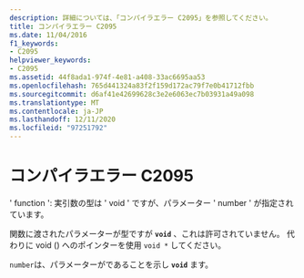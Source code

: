 ```yaml
---
description: 詳細については、「コンパイラエラー C2095」を参照してください。
title: コンパイラエラー C2095
ms.date: 11/04/2016
f1_keywords:
- C2095
helpviewer_keywords:
- C2095
ms.assetid: 44f8ada1-974f-4e81-a408-33ac6695aa53
ms.openlocfilehash: 765d441324a83f2f159d172ac79f7e0b41712fbb
ms.sourcegitcommit: d6af41e42699628c3e2e6063ec7b03931a49a098
ms.translationtype: MT
ms.contentlocale: ja-JP
ms.lasthandoff: 12/11/2020
ms.locfileid: "97251792"
---
```

# <a name="compiler-error-c2095"></a>コンパイラエラー C2095

' function ': 実引数の型は ' void ' ですが、パラメーター ' number ' が指定されています。

関数に渡されたパラメーターが型ですが **`void`** 、これは許可されていません。 代わりに void () へのポインターを使用 `void *` してください。

`number`は、パラメーターがであることを示し **`void`** ます。
